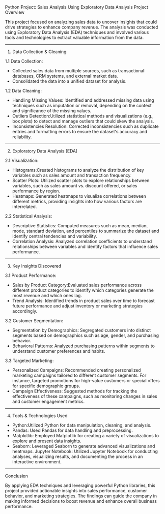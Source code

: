 Python Project: Sales Analysis Using Exploratory Data Analysis
Project Overview

This project focused on analyzing sales data to uncover insights that could drive strategies to enhance company revenue. The analysis was conducted using Exploratory Data Analysis (EDA) techniques and involved various tools and technologies to extract valuable information from the data.

---

1. Data Collection & Cleaning

1.1 Data Collection:
- Collected sales data from multiple sources, such as transactional databases, CRM systems, and external market data.
- Consolidated the data into a unified dataset for analysis.

1.2 Data Cleaning:
- Handling Missing Values: Identified and addressed missing data using techniques such as imputation or removal, depending on the context and significance of the missing values.
- Outliers Detection:Utilized statistical methods and visualizations (e.g., box plots) to detect and manage outliers that could skew the analysis.
- Inconsistencies Resolution: Corrected inconsistencies such as duplicate entries and formatting errors to ensure the dataset's accuracy and reliability.

---

2. Exploratory Data Analysis (EDA)

2.1 Visualization:
- Histograms:Created histograms to analyze the distribution of key variables such as sales amount and transaction frequency.
- Scatter Plots: Utilized scatter plots to explore relationships between variables, such as sales amount vs. discount offered, or sales performance by region.
- Heatmaps: Generated heatmaps to visualize correlations between different metrics, providing insights into how various factors are interrelated.

2.2 Statistical Analysis:
- Descriptive Statistics: Computed measures such as mean, median, mode, standard deviation, and percentiles to summarize the dataset and identify central tendencies and variability.
- Correlation Analysis: Analyzed correlation coefficients to understand relationships between variables and identify factors that influence sales performance.

---

3. Key Insights Discovered

3.1 Product Performance:
- Sales by Product Category:Evaluated sales performance across different product categories to identify which categories generate the most revenue and which ones lag.
- Trend Analysis: Identified trends in product sales over time to forecast future performance and adjust inventory or marketing strategies accordingly.

3.2 Customer Segmentation:
- Segmentation by Demographics: Segregated customers into distinct segments based on demographics such as age, gender, and purchasing behavior.
- Behavioral Patterns: Analyzed purchasing patterns within segments to understand customer preferences and habits.

3.3 Targeted Marketing:
- Personalized Campaigns: Recommended creating personalized marketing campaigns tailored to different customer segments. For instance, targeted promotions for high-value customers or special offers for specific demographic groups.
- Campaign Effectiveness: Suggested methods for tracking the effectiveness of these campaigns, such as monitoring changes in sales and customer engagement metrics.

---

4. Tools & Technologies Used

- Python:Utilized Python for data manipulation, cleaning, and analysis.
- Pandas: Used Pandas for data handling and preprocessing.
- Matplotlib: Employed Matplotlib for creating a variety of visualizations to explore and present data insights.
- Seaborn: Leveraged Seaborn to generate advanced visualizations and heatmaps.
  Jupyter Notebook: Utilized Jupyter Notebook for conducting analyses, visualizing results, and documenting the process in an interactive environment.

---

Conclusion

By applying EDA techniques and leveraging powerful Python libraries, this project provided actionable insights into sales performance, customer behavior, and marketing strategies. The findings can guide the company in making informed decisions to boost revenue and enhance overall business performance.
